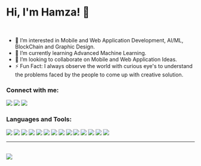 # Hi, I'm Hamza! 👋

<br>

- 👀 I’m interested in Mobile and Web Application Development, AI/ML, BlockChain and Graphic Design.
- 🌱 I’m currently learning Advanced Machine Learning.
- 💞️ I’m looking to collaborate on Mobile and Web Application Ideas.
- ⚡ Fun Fact: I always observe the world with curious eye's to understand the problems faced by the people to come up with creative solution.

### Connect with me:
<p>
<img src="https://img.icons8.com/color/48/000000/linkedin.png">
<img src="https://img.icons8.com/color/48/000000/behance.png">
<img src="https://img.icons8.com/fluency/48/000000/gmail-new.png">
</p>


### Languages and Tools:
<p>
<img src="https://img.icons8.com/color/48/000000/flutter.png" margin-right="10px">
<img src="https://img.icons8.com/color/48/000000/html-5--v1.png" margin-right="10px">
<img src="https://img.icons8.com/color/48/000000/css3.png" margin-right="10px">
<img src="https://img.icons8.com/color/48/000000/javascript--v1.png" margin-right="5px">
<img src="https://img.icons8.com/color/48/000000/react-native.png" margin-right="5px">
<img src="https://img.icons8.com/color/48/000000/c-plus-plus-logo.png" margin-right="5px">
<img src="https://img.icons8.com/fluency/48/000000/python.png" margin-right="5px">
<img src="https://img.icons8.com/color/48/000000/java-coffee-cup-logo--v1.png" margin-right="5px">
<img src="https://img.icons8.com/color/48/000000/figma--v1.png" margin-right="5px">
<img src="https://img.icons8.com/color/48/000000/adobe-photoshop--v1.png" margin-right="5px">
<img src="https://img.icons8.com/color/48/000000/adobe-illustrator--v1.png" margin-right="5px">
<img src="https://img.icons8.com/color/48/000000/firebase.png" margin-right="5px">
<img src="https://img.icons8.com/fluency/48/000000/mysql-logo.png" margin-right="5px">
<img src="https://img.icons8.com/color/48/000000/mongodb.png" margin-right="5px">
</p>
<hr>
<br>


<img align="left" src="https://github-readme-stats.vercel.app/api?username=HamzaKhan07&show_icons=true&hide_border=true&theme=cobalt">


[linkedIn]: #
[behance]: behance.net/hamzakhan48208
[gmail]: mailto:hamzakhan48208




[mail]: hamzakhan48208@gmail.com
[behance]: behance.net/hamzakhan48208
[instagram]: instagram.com/hamzakhan48208

<!---
HamzaKhan07/HamzaKhan07 is a ✨ special ✨ repository because its `README.md` (this file) appears on your GitHub profile.
You can click the Preview link to take a look at your changes.
--->
